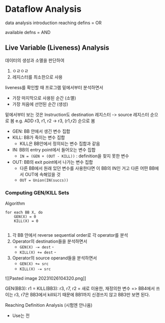 # Dataflow Analysis



data analysis introduction
reaching defins = OR

available defns = AND


## Live Variable (Liveness) Analysis
데이터의 생성과 소멸을 판단하여
1. ㅇㄹㅇㄹ
2. 레지스터를 최소한으로 사용


liveness를 확인할 때 프로그램 밑에서부터 분석하면서 
- 가장 마지막으로 사용된 순간 (소멸)
- 가장 처음에 선언된 순간 (생성)

밑에서부터 보는 것은 Instruction도 destination 레지스터 -> source 레지스터 순으로 봄
e.g. ADD r3, r1, r2 -> r3, (r1,r2) 순으로 봄 

- GEN: BB 안에서 생긴 변수 집합
- KILL: BB가 죽이는 변수 집합
	- KILL은 BB안에서 정의되는 변수 집합과 같음
- IN: BB의 entry point에서 들어오는 변수 집합
	- `IN = (GEN + (OUT - KILL))` : definition을 찾지 못한 변수
- OUT: BB의 exit point에서 나가는 변수 집합
	- 다른 BB에서 원래 있던 변수를 사용한다면 이 BB의 IN인 거고 다른 어떤 BB에서 OUT에 속해있을 것
	- `OUT = Union(IN(succs))`
### Computing GEN/KILL Sets

Algorithm

```
for each BB X, do
	GEN(X) = 0
	KILL(X) = 0
	
```

1. 각 BB 안에서 reverse sequential order로 각 operator를 분석
2. Operator의 destination들을 분석하면서
	- `GEN(X) -= dest` - 
	- `KILL(X) += dest` - 
3. Operator의 source operand들을 분석하면서
	- `GEN(X) += src`
	- `KILL(X) -= src` 



![[Pasted image 20231026104320.png]]

GEN(BB3): r1 = 
KILL(BB3): r3, r7, r2 = 새로 이용한, 재정의한 변수
=> BB4에서 쓰이는 r3, r7은 BB3에서 kill되기 때문에 BB1까지 신경쓰지 않고 BB3만 보면 된다.

 
Reaching Definition Analysis (시험엔 안나옴)
- Use는 전
